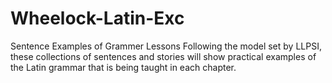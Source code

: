 # Wheelock-Latin-Exc

Sentence Examples of Grammer Lessons
Following the model set by LLPSI, these collections of sentences and stories will show practical
examples of the Latin grammar that is being taught in each chapter.

